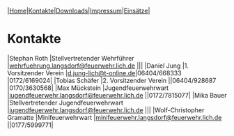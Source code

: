 |[Home](index.md)|[Kontakte](kontakte.md)|[Downloads](downloads.md)|[Impressum](impressum.md)|[Einsätze](https://feuerwehr.lich.de/einsaetze)|

# Kontakte

|Stephan Roth |Stellvertretender Wehrführer |wehrfuehrung.langsdorf@feuerwehr.lich.de |||
|Daniel Jung |1. Vorsitzender Verein |d.jung-lich@t-online.de|06404/668333 |0172/6169024|
|Tobias Schäfer |2. Vorsitzender Verein ||06404/928687 |0170/3630568|
|Max Mückstein |Jugendfeuerwehrwart |jugendfeuerwehr.langsdorf@feuerwehr.lich.de ||0172/7815077|
|Mika Bauer |Stellvertretender Jugendfeuerwehrwart |jugendfeuerwehr.langsdorf@feuerwehr.lich.de |||
|Wolf-Christopher Gramatte |Minifeuerwehrwart |minifeuerwehr.langsdorf@feuerwehr.lich.de ||0177/5999771|

